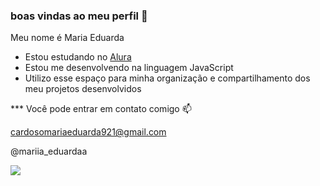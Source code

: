 ### boas vindas ao meu perfil 💙

Meu nome é Maria Eduarda 

- Estou estudando no [Alura](https://www.alura.com.br) 
- Estou me desenvolvendo na linguagem JavaScript
- Utilizo esse espaço para minha organização e compartilhamento dos meu projetos desenvolvidos

*** Você pode entrar em contato comigo 📫

cardosomariaeduarda921@gmail.com 

@mariia_eduardaa

![](https://tenor.com/pt-BR/view/salem-gif-20924062)
